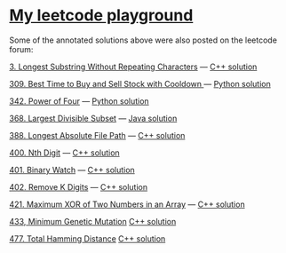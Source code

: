 # [My leetcode playground](http://leetcode.com/koskot77)

Some of the annotated solutions above were also posted on the leetcode forum:

[3. Longest Substring Without Repeating Characters](https://leetcode.com/problems/longest-substring-without-repeating-characters/) &mdash; [C++ solution](https://discuss.leetcode.com/topic/52631/c-solution-with-std-map)

[309. Best Time to Buy and Sell Stock with Cooldown ](https://leetcode.com/problems/best-time-to-buy-and-sell-stock-with-cooldown/) &mdash; [Python solution](https://discuss.leetcode.com/topic/61479/annotated-python-dp-solution-no-optimization)

[342. Power of Four](https://leetcode.com/problems/power-of-four/) &mdash; [Python solution](https://discuss.leetcode.com/topic/47200/dumb-and-fast-python-solution)

[368. Largest Divisible Subset](https://leetcode.com/problems/largest-divisible-subset/) &mdash; [Java solution](https://discuss.leetcode.com/topic/71680/annotated-java-solution)

[388. Longest Absolute File Path](https://leetcode.com/problems/longest-absolute-file-path/) &mdash; [C++ solution](https://discuss.leetcode.com/topic/72000/tab-is-not-replaceable-with-4-spaces)

[400. Nth Digit](https://leetcode.com/problems/nth-digit/) &mdash; [C++ solution](https://discuss.leetcode.com/topic/60401/annotated-c-solution)

[401. Binary Watch](https://leetcode.com/problems/binary-watch/) &mdash; [C++ solution](https://discuss.leetcode.com/topic/61200/annotated-c-solution-calculating-all-led-permutations)

[402. Remove K Digits](https://leetcode.com/problems/remove-k-digits/) &mdash; [C++ solution](https://discuss.leetcode.com/topic/61473/annotated-greedy-c-solution)

[421. Maximum XOR of Two Numbers in an Array](https://leetcode.com/problems/maximum-xor-of-two-numbers-in-an-array/) &mdash; [C++ solution](https://discuss.leetcode.com/topic/67825/annotated-c-solution-with-bit-shifts)

[433, Minimum Genetic Mutation](https://leetcode.com/problems/minimum-genetic-mutation/) [C++ solution](https://discuss.leetcode.com/topic/67240/c-bfs-hashed-look-ups-o-size-bank-running-time)

[477. Total Hamming Distance](https://leetcode.com/problems/total-hamming-distance/) [C++ solution](https://discuss.leetcode.com/topic/73368/c-10-lines-annotated)


